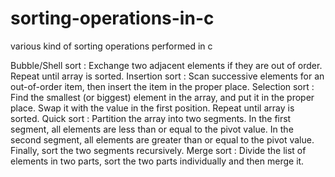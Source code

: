 # sorting-operations-in-c
various kind of sorting operations performed in c

Bubble/Shell sort : Exchange two adjacent elements if they are out of order. Repeat until array is sorted.
Insertion sort : Scan successive elements for an out-of-order item, then insert the item in the proper place.
Selection sort : Find the smallest (or biggest) element in the array, and put it in the proper place. Swap it with the value in the first position. Repeat until array is sorted.
Quick sort : Partition the array into two segments. In the first segment, all elements are less than or equal to the pivot value. In the second segment, all elements are greater than or equal to the pivot value. Finally, sort the two segments recursively.
Merge sort : Divide the list of elements in two parts, sort the two parts individually and then merge it.
